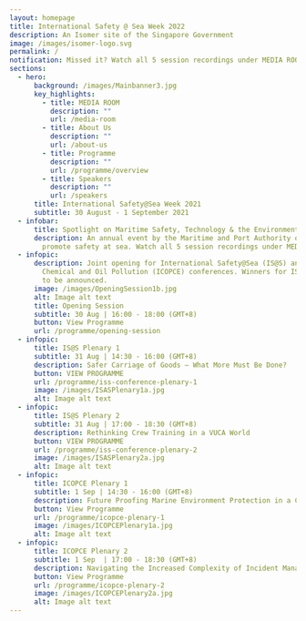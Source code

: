 ```yaml
---
layout: homepage
title: International Safety @ Sea Week 2022
description: An Isomer site of the Singapore Government
image: /images/isomer-logo.svg
permalink: /
notification: Missed it? Watch all 5 session recordings under MEDIA ROOM now.
sections:
  - hero:
      background: /images/Mainbanner3.jpg
      key_highlights:
        - title: MEDIA ROOM
          description: ""
          url: /media-room
        - title: About Us
          description: ""
          url: /about-us
        - title: Programme
          description: ""
          url: /programme/overview
        - title: Speakers
          description: ""
          url: /speakers
      title: International Safety@Sea Week 2021
      subtitle: 30 August - 1 September 2021
  - infobar:
      title: Spotlight on Maritime Safety, Technology & the Environment
      description: An annual event by the Maritime and Port Authority of Singapore to
        promote safety at sea. Watch all 5 session recordings under MEDIA ROOM.
  - infopic:
      description: Joint opening for International Safety@Sea (IS@S) and International
        Chemical and Oil Pollution (ICOPCE) conferences. Winners for IS@S Awards
        to be announced.
      image: /images/OpeningSession1b.jpg
      alt: Image alt text
      title: Opening Session
      subtitle: 30 Aug | 16:00 - 18:00 (GMT+8)
      button: View Programme
      url: /programme/opening-session
  - infopic:
      title: IS@S Plenary 1
      subtitle: 31 Aug | 14:30 - 16:00 (GMT+8)
      description: Safer Carriage of Goods – What More Must Be Done?
      button: VIEW PROGRAMME
      url: /programme/iss-conference-plenary-1
      image: /images/ISASPlenary1a.jpg
      alt: Image alt text
  - infopic:
      title: IS@S Plenary 2
      subtitle: 31 Aug | 17:00 - 18:30 (GMT+8)
      description: Rethinking Crew Training in a VUCA World
      button: VIEW PROGRAMME
      url: /programme/iss-conference-plenary-2
      image: /images/ISASPlenary2a.jpg
      alt: Image alt text
  - infopic:
      title: ICOPCE Plenary 1
      subtitle: 1 Sep | 14:30 - 16:00 (GMT+8)
      description: Future Proofing Marine Environment Protection in a Changing Landscape
      button: View Programme
      url: /programme/icopce-plenary-1
      image: /images/ICOPCEPlenary1a.jpg
      alt: Image alt text
  - infopic:
      title: ICOPCE Plenary 2
      subtitle: 1 Sep  | 17:00 - 18:30 (GMT+8)
      description: Navigating the Increased Complexity of Incident Management
      button: View Programme
      url: /programme/icopce-plenary-2
      image: /images/ICOPCEPlenary2a.jpg
      alt: Image alt text
---
```


